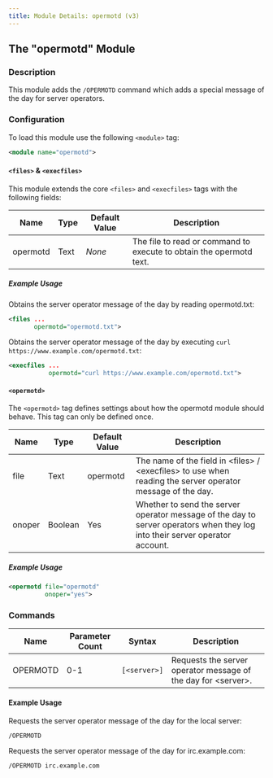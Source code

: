 ```yaml
---
title: Module Details: opermotd (v3)
---
```


## The "opermotd" Module

### Description

This module adds the `/OPERMOTD` command which adds a special message of the day for server operators.

### Configuration

To load this module use the following `<module>` tag:

```xml
<module name="opermotd">
```

#### `<files>` &amp; `<execfiles>`

This module extends the core `<files>` and `<execfiles>` tags with the following fields:

Name     | Type | Default Value | Description
-------- | ---- | ------------- | -----------
opermotd | Text | *None*        | The file to read or command to execute to obtain the opermotd text.

##### Example Usage

Obtains the server operator message of the day by reading opermotd.txt:

```xml
<files ...
       opermotd="opermotd.txt">
```

Obtains the server operator message of the day by executing `curl https://www.example.com/opermotd.txt`:

```xml
<execfiles ...
           opermotd="curl https://www.example.com/opermotd.txt">
```

#### `<opermotd>`

The `<opermotd>` tag defines settings about how the opermotd module should behave. This tag can only be defined once.

Name   | Type    | Default Value | Description
------ | ------- | ------------- | -----------
file   | Text    | opermotd      | The name of the field in &lt;files&gt; / &lt;execfiles&gt; to use when reading the server operator message of the day.
onoper | Boolean | Yes           | Whether to send the server operator message of the day to server operators when they log into their server operator account.

##### Example Usage

```xml
<opermotd file="opermotd"
          onoper="yes">
```

### Commands

Name     | Parameter Count | Syntax       | Description
-------- | --------------- | ------------ | -----------
OPERMOTD | 0-1             | `[<server>]` | Requests the server operator message of the day for &lt;server&gt;.

#### Example Usage

Requests the server operator message of the day for the local server:

```plaintext
/OPERMOTD
```

Requests the server operator message of the day for irc.example.com:

```plaintext
/OPERMOTD irc.example.com
```

